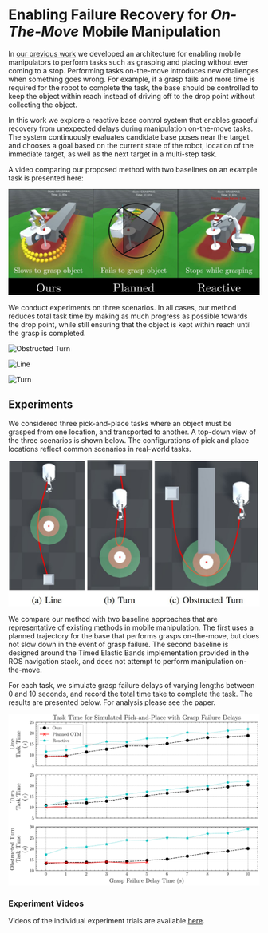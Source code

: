 # Enabling Failure Recovery for *On-The-Move* Mobile Manipulation

In [our previous work](https://benburgesslimerick.github.io/ManipulationOnTheMove/) we developed an architecture for enabling mobile manipulators to perform tasks such as grasping and placing without ever coming to a stop. Performing tasks on-the-move introduces new challenges when something goes wrong. For example, if a grasp fails and more time is required for the robot to complete the task, the base should be controlled to keep the object within reach instead of driving off to the drop point without collecting the object. 

In this work we explore a reactive base control system that enables graceful recovery from unexpected delays during manipulation on-the-move tasks. The system continuously evaluates candidate base poses near the target and chooses a goal based on the current state of the robot, location of the immediate target, as well as the next target in a multi-step task. 

A video comparing our proposed method with two baselines on an example task is presented here:

[![Baseline Comparison](images/VideoLink.JPG)](https://youtu.be/T5_SeSubFCE "Baseline Comparison")

We conduct experiments on three scenarios. In all cases, our method reduces total task time by making as much progress as possible towards the drop point, while still ensuring that the object is kept within reach until the grasp is completed. 

![Obstructed Turn](gifs/ObstructedTurn_Ours_6s.gif) 

![Line](gifs/Line_Ours_4s.gif) 

![Turn](gifs/Turn_Ours_4s.gif)

## Experiments

We considered three pick-and-place tasks where an object must be grasped from one location, and transported to another. A top-down view of the three scenarios is shown below. The configurations of pick and place locations reflect common scenarios in real-world tasks. 

![Pick-and-Place Scenarios](images/Scenarios.JPG)

We compare our method with two baseline approaches that are representative of existing methods in mobile manipulation. The first uses a planned trajectory for the base that performs grasps on-the-move, but does not slow down in the event of grasp failure. The second baseline is designed around the Timed Elastic Bands implementation provided in the ROS navigation stack, and does not attempt to perform manipulation on-the-move. 

For each task, we simulate grasp failure delays of varying lengths between 0 and 10 seconds, and record the total time take to complete the task. The results are presented below. For analysis please see the paper. 

![Pick-and-Place Simulated Results](images/Results.png)

### Experiment Videos

Videos of the individual experiment trials are available [here](https://drive.google.com/drive/folders/1p97jnsC0tft-BSnOH3wX_PHPcJZucZnY?usp=sharing). 
<!-- #### Line Scenario
| Method | No Delay | 1s | 2s | 3s | 4s | 5s | 6s | 7s | 8s | 9s | 10s |
| ------ | -------- | -- | -- | -- | -- | -- | -- | -- | -- | -- | --- |
| Ours   | | | | | | | | | | | | 
| Planned |  | | | | | | | | | |
| Reactive | | | | | | | | | | |   -->
